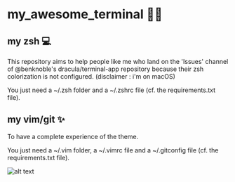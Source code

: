 # my_awesome_terminal 🧛‍♂️

## my zsh 💻

This repository aims to help people like me who land on the 'Issues' channel of @benknoble's dracula/terminal-app repository because their zsh colorization is not configured. (disclaimer : i'm on macOS)

You just need a ~/.zsh folder and a ~/.zshrc file (cf. the requirements.txt file).

## my vim/git ✨
To have a complete experience of the theme.

You just need a ~/.vim folder, a ~/.vimrc file and a ~/.gitconfig file (cf. the requirements.txt file).

![alt text](https://github.com/mdeboute/my_awesome_zsh/blob/main/assets/Capture%20d’écran%202020-10-13%20à%2019.02.08%202.png)

